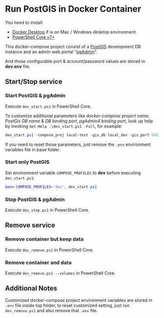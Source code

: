 # Run PostGIS in Docker Container

You need to install:

* [Docker Desktop](https://www.docker.com/products/docker-desktop) if is on Mac / Windows desktop environment.
* [PowerShell Core v7+](https://github.com/PowerShell/PowerShell)

This docker-compose project consist of a [PostGIS](https://postgis.net/) development DB instance and an admin web portal "[pgAdmin](https://www.pgadmin.org/)".

And those configurable port & account/password values are stored in **dev.env** file.

## Start/Stop service

### Start PostGIS & pgAdmin

Execute `dev_start.ps1` in PowerShell Core.

To customize additional parameters like *docker-compose project name*, *PostGis DB name* & *DB binding port*, *pgAdmin4 binding port*, look up help by invoking `Get-Help .\dev_start.ps1 -Full`, for example:

```powershell
dev_start.ps1 -compose_proj local-test -gis_db local_dev -gis_port 5433 -admin_port 8089
```

If you need to reset those parameters, just remove the `.env` environment variables file in base folder.

### Start only PostGIS

Set environment variable `COMPOSE_PROFILES` to **dev** before executing `dev_start.ps1`:  

```powershell
$env:COMPOSE_PROFILES='dev'; dev_start.ps1
```

### Stop PostGIS & pgAdmin

Execute `dev_stop.ps1` in PowerShell Core.

## Remove service

### Remove container but keep data

Execute `dev_remove.ps1` in PowerShell Core.

### Remove container and data

Execute `dev_remove.ps1 --volumes` in PowerShell Core.

## Additional Notes

Customized docker-compose project environment variables are stored in `.env` file inside top folder, to reset customized setting, just run `dev_remove.ps1` and also remove that `.env` file.

